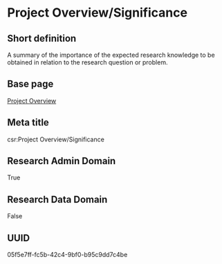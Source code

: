 # Project Overview/Significance
## Short definition
A summary of the importance of the expected research knowledge to be obtained  in relation to the research question or problem.
## Base page
[Project Overview](../../Objects/Project%20Overview.md)
## Meta title
csr:Project Overview/Significance
## Research Admin Domain
True
## Research Data Domain
False
## UUID
05f5e7ff-fc5b-42c4-9bf0-b95c9dd7c4be
